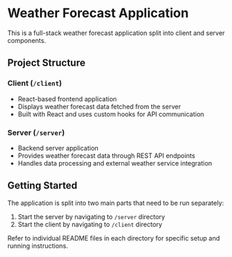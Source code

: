 # Weather Forecast Application

This is a full-stack weather forecast application split into client and server components.

## Project Structure

### Client (`/client`)
- React-based frontend application
- Displays weather forecast data fetched from the server
- Built with React and uses custom hooks for API communication

### Server (`/server`)
- Backend server application
- Provides weather forecast data through REST API endpoints
- Handles data processing and external weather service integration

## Getting Started

The application is split into two main parts that need to be run separately:

1. Start the server by navigating to `/server` directory
2. Start the client by navigating to `/client` directory

Refer to individual README files in each directory for specific setup and running instructions. 
